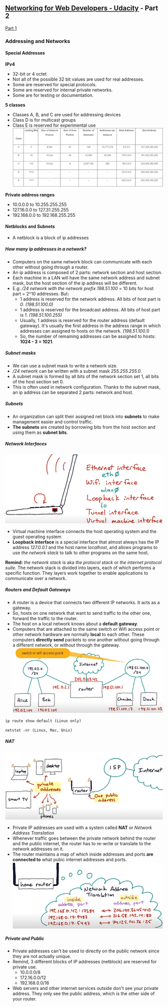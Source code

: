 ## [Networking for Web Developers - Udacity](https://www.udacity.com/course/networking-for-web-developers--ud256) - Part 2

[Part 1](/Networking-for-Web-Developer-Part1.md)
### Addressing and Networks
#### Special Addresses
**IPv4**
- 32-bit or 4 octet
- Not all of the possible 32 bit values are used for real addresses.
- Some are reserved for special protocols.
- Some are reserved for internal private networks.
- Some are for testing or documentation.

**5 classes**
- Classes A, B, and C are used for addressing devices
- Class D is for multicast groups
- Class E is reserved for experimental use
![IPv4 classes{caption=Source: howtonetwork.org}](imgs/basic/ipv4_classes.png)

**Private address ranges**
- 10.0.0.0 to 10.255.255.255
- 127.16.0.0 to 127.31.255.255
- 192.168.0.0 to 192.168.255.255
  
#### Netblocks and Subnets
- A netblock is a block of ip addresses

##### How many ip addresses in a network?
- Computers on the same network block can communicate with each other without going through a router.
- An ip address is composed of 2 parts: network section and host section.
- Each machine in a LAN will have the same network address and subnet mask, but the host section of the ip address will be different.
- E.g: _/24 network with the network prefix 198.51.100_ = 10 bits for  host part = 2^10 addresses. But:
  - 1 address is reserved for the network address. All bits of host part is _0_. _(198.51.100.0)_
  - 1 address is reserved for the broadcast address. All bits of host part is _1_. _(198.51.100.255)_
  - Usually, 1 address is reserved for the router address (default gateway). It's usually the first address in the address range in which addresses can assigned to hosts on the network. _(198.51.100.1)_
  - So, the number of remaining addresses can be assigned to hosts: **1024 - 3 = 1021**.

##### Subnet masks
- We can use a subnet mask to write a network size. 
- _/24 network_ can be written with a subnet mask _255.255.255.0_. 
- A subnet mask is formed by all bits of the network section set 1, all bits of the host section set 0.
- This is often used in network configuration. Thanks to the subnet mask, an ip address can be separated 2 parts: network and host.

##### Subnets
- An organization can split their assigned net block into **subnets** to make management easier and control traffic.
- **The subnets** are created by borrowing bits from the host section and using them as **subnet bits**.

##### Network Interfaces
![Network Interfaces](imgs/basic/network-interfaces.png)
- Virtual machine interface connects the host operating system and the guest operating system
- **Loopback interface** is a special interface that almost always has the IP address _127.0.0.1_ and the host name _localhost_, and allows programs to use _the network stack_ to talk to other programs on the same host.
  
**Remind:** _the network stack_ is aka _the protocol stack_ or _the internet protocol suite_. The network stack is divided into layers, each of which performs a specific function. They layers work together to enable applications to communicate over a network.

##### Routers and Default Gateways
- A router is a device that connects two different IP networks. It acts as a gateway.
- So, hosts on one network that want to send traffic to the other one, forward the traffic to the router.
- The host on a local network knows about a **default gateway**.
- Computers  that are attached to the same switch or Wifi access point or other network hardware are normally **local** to each other. These computers **directly send** packets to one another without going through a different network, or without through the gateway.
![Router and Default gateway](imgs/basic/router_gateway.png)

```
ip route show default (Linux only)
```
```
netstat -nr (Linux, Mac, Unix)
```

##### NAT
![Only one public IP address](imgs/basic/one-public-ip.png)
- Private IP addresses are used with a system called **NAT** or _Network Address Translation_
- Whenever traffic goes between the private network behind the router and the public internet, the router has to re-write or translate to the network addresses on it.
- The router maintains a map of which inside addresses and ports **are connected to** what pubic internet addresses and ports.
![how NAT works](imgs/basic/how-nat-works.png)

##### Private and Public
- Private addresses can't be used to directly on the public network since they are not actually unique.
- Remind, 3 different blocks of IP addresses (netblock) are reserved for private use.
  - 10.0.0.0/8
  - 172.16.0.0/12
  - 192.168.0.0/16
- Web servers and other internet services outside don't see your private address. They only see the public address, which is the other side of your router.